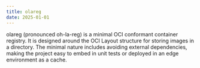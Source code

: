```yaml
---
title: olareg
date: 2025-01-01
---
```


olareg (pronounced oh-la-reg) is a minimal OCI conformant container registry.
It is designed around the OCI Layout structure for storing images in a directory.
The minimal nature includes avoiding external dependencies, making the project easy to embed in unit tests or deployed in an edge environment as a cache.
